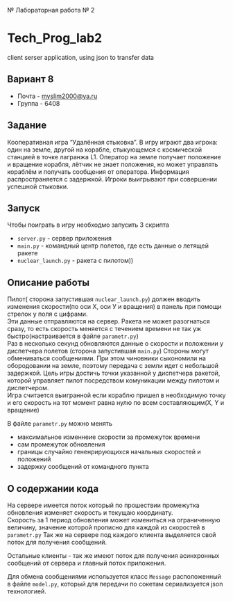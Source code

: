 № Лабораторная работа № 2
# Tech_Prog_lab2
client serser application, using json to transfer data
## Вариант 8
* Почта  - myslim2000@ya.ru
* Группа - 6408

## Задание
  Кооперативная игра “Удалённая стыковка”. В игру играют два игрока:  один  на  земле,  другой  на  корабле,  стыкующемся  с космической станцией в точке лагранжа L1. Оператор на земле получает  положение  и  вращение  корабля,  лётчик  не  знает положения, но может управлять кораблём и получать сообщения от  оператора.  Информация  распространяется  с  задержкой. Игроки выигрывают при совершении успешной стыковки.

## Запуск
Чтобы поиграть в игру необходмо запусить 3 скрипта  
* `server.py` - сервер приложения  
* `main.py` - командный центр полетов, где есть данные о летящей ракете  
* `nuclear_launch.py` - ракета с пилотом))

## Описание работы
Пилот( сторона запустившая `nuclear_launch.py`) должен вводить изменения скорости(по оси Х, оси У и вращения) в панель при помощи стрелок у поля с цифрами.  
Эти данные отправляются на сервер. Ракета не может разогнаться сразу, то есть скорость меняется с течением времени не так уж быстро(настраивается в файле `parametr.py`)  
Раз в несколько секунд обновляются данные о скорости и положении у диспетчера полетов (сторона запустившая  `main.py`) 
Стороны могут обмениваться сообщениями. При этом чиновники сыкономили на обородовании на земле, поэтому передача с земли идет с небольшой задержкой.
Цель игры достичь точки указанной у диспетчера ракетой, которой управляет пилот посредством комуникации между пилотом и диспетчером.  
Игра считается выигранной если кораблю пришел в необходимую точку и его скорость на тот момент равна нулю по всем составляющим(X, Y и вращение)

В файле `parametr.py` можно менять
* максимальное изменнеие скорости за промежуток времени
* сам промежуток обновления
* границы случайно гененрирующихся начальных скоростей и положений
* задержку сообщений от командного пункта

## О содержании кода
На сервере имеется поток который по прошествии промежутка обновления изменяет скорость и текущаю координату.  
Скорость за 1 период обновления может измениться на ограниченную величину, значение которой прописно для каждой из скоростей в `parametr.py`
Так же на сервере под каждого клиента выделяется свой поток для получения сообщений.  

Остальные клиенты - так же имеют поток для получения асинхронных сообщений от сервера и главный поток приложения.  

Для обмена сообщениями используется класс `Message` расположенный в файле `model.py`, который для передачи по сокетам сериализуется json технологией.

